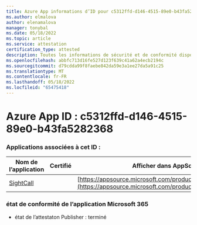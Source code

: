 ```yaml
---
title: Azure App informations d’ID pour c5312ffd-d146-4515-89e0-b43fa5282368
ms.author: elmalova
author: elenamalova
manager: tonybal
ms.date: 05/18/2022
ms.topic: article
ms.service: attestation
certification_type: attested
description: Toutes les informations de sécurité et de conformité disponibles pour c5312ffd-d146-4515-89e0-b43fa5282368.
ms.openlocfilehash: abbfc713d16fe527d123f639c41a62a4ecb2194c
ms.sourcegitcommit: d79cdda99f8faebe842da59e3a1ee27da5a91c25
ms.translationtype: MT
ms.contentlocale: fr-FR
ms.lasthandoff: 05/18/2022
ms.locfileid: "65475418"
---
```

# <a name="azure-app-id-c5312ffd-d146-4515-89e0-b43fa5282368"></a>Azure App ID : c5312ffd-d146-4515-89e0-b43fa5282368


### <a name="apps-associated-with-this-id"></a>Applications associées à cet ID :
| **Nom de l’application** | **Certifié** | **Afficher dans AppSource** |
|--------------|---------------|-----------------------|
| [SightCall](../forward/WA200003675.md) |  | [https://appsource.microsoft.com/product/office/WA200003675](https://appsource.microsoft.com/product/office/WA200003675) |

### <a name="microsoft-365-app-compliance-status"></a>état de conformité de l’application Microsoft 365
- état de l’attestaton Publisher : terminé
